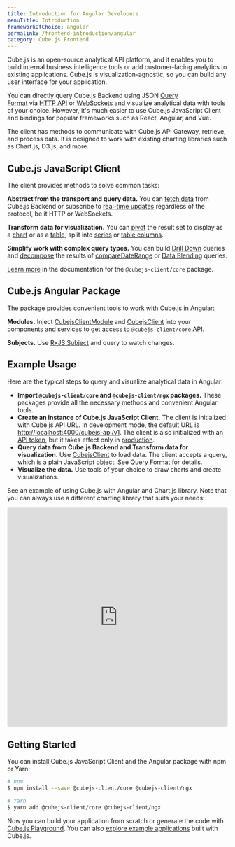```yaml
---
title: Introduction for Angular Developers
menuTitle: Introduction
frameworkOfChoice: angular
permalink: /frontend-introduction/angular
category: Cube.js Frontend
---
```


Cube.js is an open-source analytical API platform, and it enables you to build internal business intelligence tools or add customer‑facing analytics to existing applications. Cube.js is visualization-agnostic, so you can build any user interface for your application.

You can directly query Cube.js Backend using JSON [Query Format](https://cube.dev/docs/query-format) via [HTTP API](https://cube.dev/docs/rest-api) or [WebSockets](https://cube.dev/docs/real-time-data-fetch#web-sockets) and visualize analytical data with tools of your choice. However, it's much easier to use Cube.js JavaScript Client and bindings for popular frameworks such as React, Angular, and Vue.

The client has methods to communicate with Cube.js API Gateway, retrieve, and process data. It is designed to work with existing charting libraries such as Chart.js, D3.js, and more.

## Cube.js JavaScript Client

The client provides methods to solve common tasks:

**Abstract from the transport and query data.** You can [fetch data](https://cube.dev/docs/@cubejs-client-core#load)  from Cube.js Backend or subscribe to [real-time updates](https://cube.dev/docs/real-time-data-fetch) regardless of the protocol, be it HTTP or WebSockets.

**Transform data for visualization.** You can [pivot](https://cube.dev/docs/@cubejs-client-core#pivot) the result set to display as a [chart](https://cube.dev/docs/@cubejs-client-core#chart-pivot) or as a [table](https://cube.dev/docs/@cubejs-client-core#table-pivot), split into [series](https://cube.dev/docs/@cubejs-client-core#series) or [table columns](https://cube.dev/docs/@cubejs-client-core#table-columns).

**Simplify work with complex query types.** You can build [Drill Down](https://cube.dev/docs/@cubejs-client-core#drill-down) queries and [decompose](https://cube.dev/docs/@cubejs-client-core#decompose) the results of [compareDateRange](https://cube.dev/docs/query-format#time-dimensions-format) or [Data Blending](https://cube.dev/docs/recipes/data-blending) queries.

[Learn more](https://cube.dev/docs/@cubejs-client-core) in the documentation for the `@cubejs-client/core` package.

## Cube.js Angular Package

The package provides convenient tools to work with Cube.js in Angular:

**Modules.** Inject [CubejsClientModule](https://cube.dev/docs/@cubejs-client-vue#query-builder) and [CubejsClient](https://cube.dev/docs/@cubejs-client-vue#query-renderer) into your components and services to get access to `@cubejs-client/core` API.

**Subjects.** Use [RxJS Subject](https://cube.dev/docs/@cubejs-client-ngx#api) and query to watch changes.

## Example Usage

Here are the typical steps to query and visualize analytical data in Angular:

- **Import `@cubejs-client/core` and `@cubejs-client/ngx` packages.** These packages provide all the necessary methods and convenient Angular tools.
- **Create an instance of Cube.js JavaScript Client.** The client is initialized with Cube.js API URL. In development mode, the default URL is [http://localhost:4000/cubejs-api/v1](http://localhost:4000/cubejs-api/v1). The client is also initialized with an [API token](https://cube.dev/docs/security), but it takes effect only in [production](https://cube.dev/docs/deployment/production-checklist).
- **Query data from Cube.js Backend and Transform data for visualization.** Use [CubejsClient](https://cube.dev/docs/@cubejs-client-ngx#api) to load data. The client accepts a query, which is a plain JavaScript object. See [Query Format](https://cube.dev/docs/query-format) for details.
- **Visualize the data.** Use tools of your choice to draw charts and create visualizations.

See an example of using Cube.js with Angular and Chart.js library. Note that you can always use a different charting library that suits your needs:

<iframe src="https://codesandbox.io/embed/cubejs-angular-client-cuyen?fontsize=14&hidenavigation=1&theme=dark&view=preview" style="width:100%; height:500px; border:0; border-radius: 4px; overflow:hidden;" sandbox="allow-modals allow-forms allow-popups allow-scripts allow-same-origin"></iframe>

## Getting Started

You can install Cube.js JavaScript Client and the Angular package with npm or Yarn:

```bash
# npm
$ npm install --save @cubejs-client/core @cubejs-client/ngx

# Yarn
$ yarn add @cubejs-client/core @cubejs-client/ngx
```

Now you can build your application from scratch or generate the code with [Cube.js Playground](https://cube.dev/docs/dashboard-app). You can also [explore example applications](https://cube.dev/docs/examples) built with Cube.js.
